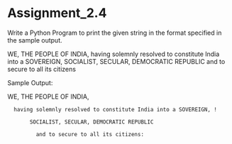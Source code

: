 # Assignment_2.4

Write a Python Program to print the given string in the format specified in the sample
output.

WE, THE PEOPLE OF INDIA, having solemnly resolved to constitute India into a
SOVEREIGN, SOCIALIST, SECULAR, DEMOCRATIC REPUBLIC and to secure to all
its citizens

Sample Output:


WE, THE PEOPLE OF INDIA,

      having solemnly resolved to constitute India into a SOVEREIGN, !
           
           SOCIALIST, SECULAR, DEMOCRATIC REPUBLIC
             
             and to secure to all its citizens:
